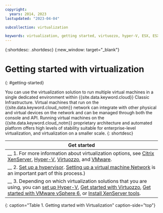 ```yaml
---
copyright:
  years: 2014, 2023
lastupdated: "2023-04-04"

subcollection: virtualization

keywords: virtualization, getting started, virtuozzo, hyper-V, ESX, ESXi
---
```


{:shortdesc: .shortdesc}
{:new_window: target="_blank"}

# Getting started with virtualization
{: #getting-started}

You can use the virtualization solution to run multiple virtual machines in a single dedicated environment within {{site.data.keyword.cloud}} Classic Infrastructure. Virtual machines that run on the {{site.data.keyword.cloud_notm}} network can integrate with other physical and virtual devices on the network and can be managed through both the console and API. Running virtual machines on the {{site.data.keyword.cloud_notm}} proprietary architecture and automated platform offers high levels of stability suitable for enterprise-level virtualization, and virtualization on a smaller scale.
{: shortdesc}

| Get started |
|------------------|
| __ 1. For more information about virtualization options, see [Citrix XenServer](/docs/virtualization?topic=virtualization-what-is-citrix-xenserver-), [Hyper-V](/docs/virtualization?topic=virtualization-what-is-hyper-v-), [Virtuozzo](/docs/virtualization?topic=virtualization-what-is-virtuozzo-), and [VMware](/docs/vmware?topic=vmware-vmware-getting-started). |
| __ 2. [Set up a hypervisor](/docs/virtualization?topic=virtualization-setting-up-a-hypervisor). [Setting up a virtual machine Network](/docs/virtualization?topic=virtualization-setting-up-a-virtual-machine-network) is an important part of this process.) |
| __ 3. Depending on which virtualization solutions that you are using, you can [set up Hyper-V](/docs/virtualization?topic=virtualization-setting-up-hyper-v), [Get started with Virtuozzo](/docs/virtualization?topic=virtualization-getting-started-with-virtuozzo), [Get started with VMware vSphere 6](/docs/vmware?topic=vmware-vmware-getting-started), or [Install XenServer tools](/docs/virtualization?topic=virtualization-installing-xenserver-tools-when-using-linux). |
{: caption="Table 1. Getting started with Virtualization" caption-side="top"}
